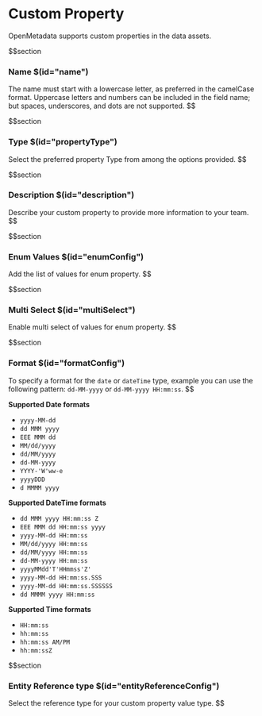# Custom Property

OpenMetadata supports custom properties in the data assets.

$$section
### Name $(id="name")

The name must start with a lowercase letter, as preferred in the camelCase format. Uppercase letters and numbers can be included in the field name; but spaces, underscores, and dots are not supported.
$$

$$section
### Type $(id="propertyType")

Select the preferred property Type from among the options provided.
$$

$$section
### Description $(id="description")

Describe your custom property to provide more information to your team.
$$

$$section
### Enum Values $(id="enumConfig")

Add the list of values for enum property.
$$

$$section
### Multi Select $(id="multiSelect")

Enable multi select of values for enum property.
$$

$$section
### Format $(id="formatConfig")

To specify a format for the `date` or `dateTime` type, example you can use the following pattern: `dd-MM-yyyy` or `dd-MM-yyyy HH:mm:ss`.
$$

**Supported Date formats**

- `yyyy-MM-dd`
- `dd MMM yyyy`
- `EEE MMM dd`
- `MM/dd/yyyy`
- `dd/MM/yyyy`
- `dd-MM-yyyy`
- `YYYY-'W'ww-e`
- `yyyyDDD`
- `d MMMM yyyy`

**Supported DateTime formats**

- `dd MMM yyyy HH:mm:ss Z`
- `EEE MMM dd HH:mm:ss yyyy`
- `yyyy-MM-dd HH:mm:ss`
- `MM/dd/yyyy HH:mm:ss`
- `dd/MM/yyyy HH:mm:ss`
- `dd-MM-yyyy HH:mm:ss`
- `yyyyMMdd'T'HHmmss'Z'`
- `yyyy-MM-dd HH:mm:ss.SSS`
- `yyyy-MM-dd HH:mm:ss.SSSSSS`
- `dd MMMM yyyy HH:mm:ss`

**Supported Time formats**

- `HH:mm:ss`
- `hh:mm:ss`
- `hh:mm:ss AM/PM`
- `hh:mm:ssZ`

$$section
### Entity Reference type $(id="entityReferenceConfig")

Select the reference type for your custom property value type.
$$